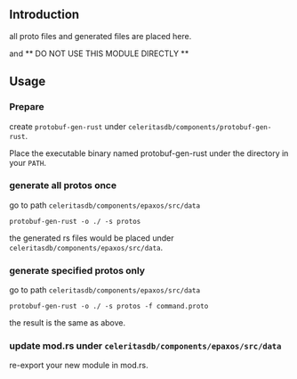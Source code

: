 ## Introduction

all proto files and generated files are placed here.

and ** DO NOT USE THIS MODULE DIRECTLY **

## Usage

### Prepare

create `protobuf-gen-rust` under `celeritasdb/components/protobuf-gen-rust`.

Place the executable binary named protobuf-gen-rust under the directory in your
`PATH`.

### generate all protos once

go to path `celeritasdb/components/epaxos/src/data`

```
protobuf-gen-rust -o ./ -s protos
```

the generated rs files would be placed under `celeritasdb/components/epaxos/src/data`.

### generate specified protos only

go to path `celeritasdb/components/epaxos/src/data`

```
protobuf-gen-rust -o ./ -s protos -f command.proto
```

the result is the same as above.

### update mod.rs under `celeritasdb/components/epaxos/src/data`

re-export your new module in mod.rs.
